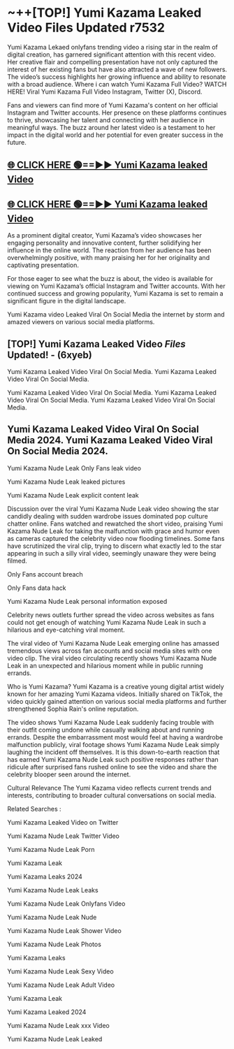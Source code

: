 # ~++[TOP!] Yumi Kazama Leaked Video Files Updated r7532

 Yumi Kazama Lekaed onlyfans trending video a rising star in the realm of digital creation, has garnered significant attention with this recent video. Her creative flair and compelling presentation have not only captured the interest of her existing fans but have also attracted a wave of new followers. The video’s success highlights her growing influence and ability to resonate with a broad audience.
Where i can watch  Yumi Kazama Full Video? WATCH HERE! Viral  Yumi Kazama Full Video Instagram, Twitter (X), Discord.


Fans and viewers can find more of  Yumi Kazama's content on her official Instagram and Twitter accounts. Her presence on these platforms continues to thrive, showcasing her talent and connecting with her audience in meaningful ways. The buzz around her latest video is a testament to her impact in the digital world and her potential for even greater success in the future.


## [🌐 CLICK HERE 🟢==►►  Yumi Kazama leaked Video ](https://onlyclips.site?title=Yumi_Kazama&ref=git)

## [🌐 CLICK HERE 🟢==►►  Yumi Kazama leaked Video ](https://onlyclips.site?title=Yumi_Kazama&ref=git)


As a prominent digital creator,  Yumi Kazama’s video showcases her engaging personality and innovative content, further solidifying her influence in the online world. The reaction from her audience has been overwhelmingly positive, with many praising her for her originality and captivating presentation.

For those eager to see what the buzz is about, the video is available for viewing on  Yumi Kazama’s official Instagram and Twitter accounts. With her continued success and growing popularity,  Yumi Kazama is set to remain a significant figure in the digital landscape.


  Yumi Kazama video Leaked Viral On Social Media the internet by storm and amazed viewers on various social media platforms.


## [TOP!]  Yumi Kazama Leaked Video *Files* Updated! - (6xyeb) 

 Yumi Kazama Leaked Video Viral On Social Media. Yumi Kazama Leaked Video Viral On Social Media.

 Yumi Kazama Leaked Video Viral On Social Media. Yumi Kazama Leaked Video Viral On Social Media. Yumi Kazama Leaked Video Viral On Social Media.


##  Yumi Kazama Leaked Video Viral On Social Media 2024. Yumi Kazama Leaked Video Viral On Social Media 2024.
 Yumi Kazama Nude Leak Only Fans leak video

 Yumi Kazama Nude Leak leaked pictures

 Yumi Kazama Nude Leak explicit content leak

Discussion over the viral  Yumi Kazama Nude Leak video showing the star candidly dealing with sudden wardrobe issues dominated pop culture chatter online. Fans watched and rewatched the short video, praising  Yumi Kazama Nude Leak for taking the malfunction with grace and humor even as cameras captured the celebrity video now flooding timelines. Some fans have scrutinized the viral clip, trying to discern what exactly led to the star appearing in such a silly viral video, seemingly unaware they were being filmed.


Only Fans account breach

Only Fans data hack

 Yumi Kazama Nude Leak personal information exposed

Celebrity news outlets further spread the video across websites as fans could not get enough of watching  Yumi Kazama Nude Leak in such a hilarious and eye-catching viral moment.


The viral video of  Yumi Kazama Nude Leak emerging online has amassed tremendous views across fan accounts and social media sites with one video clip. The viral video circulating recently shows  Yumi Kazama Nude Leak in an unexpected and hilarious moment while in public running errands.


Who is  Yumi Kazama?  Yumi Kazama is a creative young digital artist widely known for her amazing  Yumi Kazama videos. Initially shared on TikTok, the video quickly gained attention on various social media platforms and further strengthened Sophia Rain's online reputation.

The video shows  Yumi Kazama Nude Leak suddenly facing trouble with their outfit coming undone while casually walking about and running errands. Despite the embarrassment most would feel at having a wardrobe malfunction publicly, viral footage shows  Yumi Kazama Nude Leak simply laughing the incident off themselves. It is this down-to-earth reaction that has earned  Yumi Kazama Nude Leak such positive responses rather than ridicule after surprised fans rushed online to see the video and share the celebrity blooper seen around the internet.

Cultural Relevance The  Yumi Kazama video reflects current trends and interests, contributing to broader cultural conversations on social media.

Related Searches :

 Yumi Kazama Leaked Video on Twitter

 Yumi Kazama Nude Leak Twitter Video

 Yumi Kazama Nude Leak Porn

 Yumi Kazama Leak 

 Yumi Kazama Leaks 2024

 Yumi Kazama Nude Leak Leaks

 Yumi Kazama Nude Leak Onlyfans Video

 Yumi Kazama Nude Leak Nude

 Yumi Kazama Nude Leak Shower Video

 Yumi Kazama Nude Leak Photos

 Yumi Kazama Leaks

 Yumi Kazama Nude Leak Sexy Video

 Yumi Kazama Nude Leak Adult Video

 Yumi Kazama Leak

 Yumi Kazama Leaked 2024

 Yumi Kazama Nude Leak xxx Video

 Yumi Kazama Nude Leak Leaked